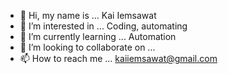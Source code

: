 - 👋 Hi, my name is ... Kai Iemsawat
- 👀 I’m interested in ... Coding, automating
- 🌱 I’m currently learning ... Automation
- 💞️ I’m looking to collaborate on ...
- 📫 How to reach me ... kaiiemsawat@gmail.com

<!---
KaiIemsawat/KaiIemsawat is a ✨ special ✨ repository because its `README.md` (this file) appears on your GitHub profile.
You can click the Preview link to take a look at your changes.
--->
